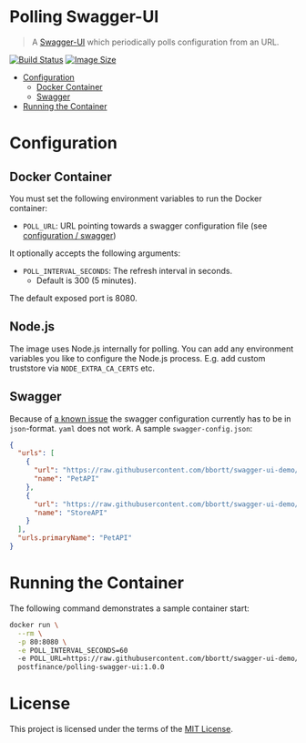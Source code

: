 Polling Swagger-UI
===

> A [Swagger-UI](https://github.com/swagger-api/swagger-ui) which periodically polls configuration from an URL.

[![Build Status](https://github.com/postfinance/polling-swagger-ui/workflows/build/badge.svg)](https://github.com/postfinance/polling-swagger-ui/actions)
[![Image Size](https://img.shields.io/docker/image-size/postfinance/polling-swagger-ui?sort=semver)](https://hub.docker.com/r/postfinance/polling-swagger-ui)

* [Configuration](#configuration)
    * [Docker Container](#docker-container)
    * [Swagger](#swagger)
* [Running the Container](#running-the-container)

# Configuration

## Docker Container

You must set the following environment variables to run the Docker container:

* `POLL_URL`: URL pointing towards a swagger configuration file (see [configuration / swagger](#swagger))

It optionally accepts the following arguments:

* `POLL_INTERVAL_SECONDS`: The refresh interval in seconds.
    * Default is 300 (5 minutes).

The default exposed port is 8080.

## Node.js

The image uses Node.js internally for polling. You can add any environment variables you like to configure the Node.js
process. E.g. add custom truststore via `NODE_EXTRA_CA_CERTS` etc.

## Swagger

Because of [a known issue](https://github.com/swagger-api/swagger-ui/issues/6019#issuecomment-916245096) the swagger
configuration currently has to be in `json`-format. `yaml` does not work. A sample `swagger-config.json`:

```json
{
  "urls": [
    {
      "url": "https://raw.githubusercontent.com/bbortt/swagger-ui-demo/master/files/pet-api.json",
      "name": "PetAPI"
    },
    {
      "url": "https://raw.githubusercontent.com/bbortt/swagger-ui-demo/master/files/store-api.json",
      "name": "StoreAPI"
    }
  ],
  "urls.primaryName": "PetAPI"
}
```

# Running the Container

The following command demonstrates a sample container start:

```bash
docker run \
  --rm \
  -p 80:8080 \
  -e POLL_INTERVAL_SECONDS=60
  -e POLL_URL=https://raw.githubusercontent.com/bbortt/swagger-ui-demo/master/swagger-config.json \
  postfinance/polling-swagger-ui:1.0.0
```

# License

This project is licensed under the terms of
the [MIT License](https://github.com/postfinance/polling-swagger-ui/blob/canary/LICENSE).

